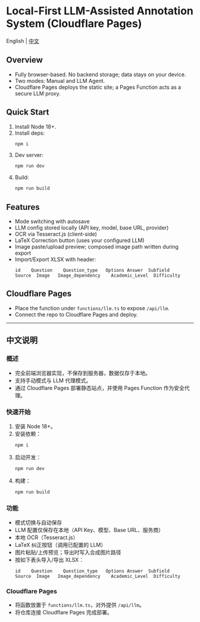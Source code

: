 # Local-First LLM-Assisted Annotation System (Cloudflare Pages)

English | [中文](#中文说明)

## Overview
- Fully browser-based. No backend storage; data stays on your device.
- Two modes: Manual and LLM Agent.
- Cloudflare Pages deploys the static site; a Pages Function acts as a secure LLM proxy.

## Quick Start
1. Install Node 18+.
2. Install deps:
   ```bash
   npm i
   ```
3. Dev server:
   ```bash
   npm run dev
   ```
4. Build:
   ```bash
   npm run build
   ```

## Features
- Mode switching with autosave
- LLM config stored locally (API key, model, base URL, provider)
- OCR via Tesseract.js (client-side)
- LaTeX Correction button (uses your configured LLM)
- Image paste/upload preview; composed image path written during export
- Import/Export XLSX with header:
  ```
  id	Question	Question_type	Options	Answer	Subfield	Source	Image	Image_dependency	Academic_Level	Difficulty
  ```

## Cloudflare Pages
- Place the function under `functions/llm.ts` to expose `/api/llm`.
- Connect the repo to Cloudflare Pages and deploy.

---

## 中文说明

### 概述
- 完全前端浏览器实现，不保存到服务器，数据仅存于本地。
- 支持手动模式与 LLM 代理模式。
- 通过 Cloudflare Pages 部署静态站点，并使用 Pages Function 作为安全代理。

### 快速开始
1. 安装 Node 18+。
2. 安装依赖：
   ```bash
   npm i
   ```
3. 启动开发：
   ```bash
   npm run dev
   ```
4. 构建：
   ```bash
   npm run build
   ```

### 功能
- 模式切换与自动保存
- LLM 配置仅保存在本地（API Key、模型、Base URL、服务商）
- 本地 OCR（Tesseract.js）
- LaTeX 纠正按钮（调用已配置的 LLM）
- 图片粘贴/上传预览；导出时写入合成图片路径
- 按如下表头导入/导出 XLSX：
  ```
  id	Question	Question_type	Options	Answer	Subfield	Source	Image	Image_dependency	Academic_Level	Difficulty
  ```

### Cloudflare Pages
- 将函数放置于 `functions/llm.ts`，对外提供 `/api/llm`。
- 将仓库连接 Cloudflare Pages 完成部署。
